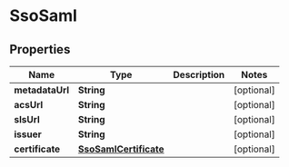 

# SsoSaml


## Properties

| Name | Type | Description | Notes |
|------------ | ------------- | ------------- | -------------|
|**metadataUrl** | **String** |  |  [optional] |
|**acsUrl** | **String** |  |  [optional] |
|**slsUrl** | **String** |  |  [optional] |
|**issuer** | **String** |  |  [optional] |
|**certificate** | [**SsoSamlCertificate**](SsoSamlCertificate.md) |  |  [optional] |



